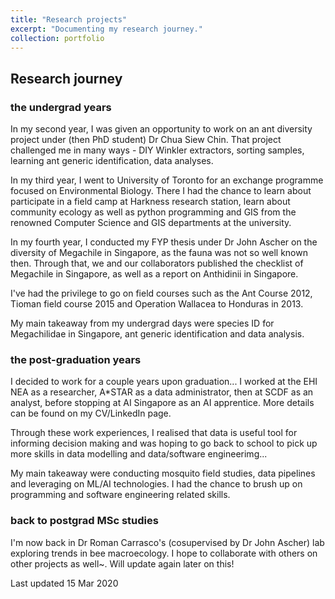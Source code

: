 ```yaml
---
title: "Research projects"
excerpt: "Documenting my research journey."
collection: portfolio
---
```


## Research journey

### the undergrad years

In my second year, I was given an opportunity to work on an ant diversity project under (then PhD student) Dr Chua Siew Chin. That project challenged me in many ways - DIY Winkler extractors, sorting samples, learning ant generic identification, data analyses. 

In my third year, I went to University of Toronto for an exchange programme focused on Environmental Biology. There I had the chance to learn about participate in a field camp at Harkness research station, learn about community ecology as well as python programming and GIS from the renowned Computer Science and GIS departments at the university.

In my fourth year, I conducted my FYP thesis under Dr John Ascher on the diversity of Megachile in Singapore, as the fauna was not so well known then. Through that, we and our collaborators published the checklist of Megachile in Singapore, as well as a report on Anthidinii in Singapore. 

I've had the privilege to go on field courses such as the Ant Course 2012, Tioman field course 2015 and Operation Wallacea to Honduras in 2013.

My main takeaway from my undergrad days were species ID for Megachilidae in Singapore, ant generic identification and data analysis.

### the post-graduation years

I decided to work for a couple years upon graduation... I worked at the EHI NEA as a researcher, A*STAR as a data administrator, then at SCDF as an analyst, before stopping at AI Singapore as an AI apprentice. More details can be found on my CV/LinkedIn page.

Through these work experiences, I realised that data is useful tool for informing decision making and was hoping to go back to school to pick up more skills in data modelling and data/software engineerimg...

My main takeaway were conducting mosquito field studies, data pipelines and leveraging on ML/AI technologies. I had the chance to brush up on programming and software engineering related skills.

### back to postgrad MSc studies

I'm now back in Dr Roman Carrasco's (cosupervised by Dr John Ascher) lab exploring trends in bee macroecology. I hope to collaborate with others on other projects as well~. Will update again later on this!

Last updated 15 Mar 2020

